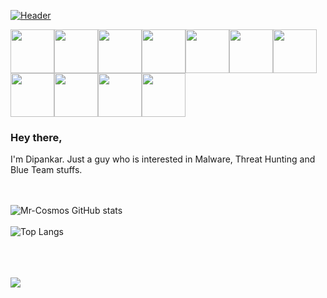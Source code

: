 [![Header](https://raw.githubusercontent.com/Mr-Cosmos/Mr-Cosmos/main/black-hole-by-kurzgesagt-2-3840%C3%972160.jpg)]()
<!--
**Mr-Cosmos/Mr-Cosmos** is a ✨ _special_ ✨ repository because its `README.md` (this file) appears on your GitHub profile.

Here are some ideas to get you started:

- 🔭 I’m currently working on ...
- 🌱 I’m currently learning ...
- 👯 I’m looking to collaborate on ...
- 🤔 I’m looking for help with ...
- 💬 Ask me about ...
- 📫 How to reach me: ...
- 😄 Pronouns: ...
- ⚡ Fun fact: ...
-->
<img src="https://media4.giphy.com/media/rYbjgltjQzyYueGHnT/giphy.gif" width="70px" height="70px"><img src="https://media4.giphy.com/media/rYbjgltjQzyYueGHnT/giphy.gif" width="70px" height="70px"><img src="https://media4.giphy.com/media/rYbjgltjQzyYueGHnT/giphy.gif" width="70px" height="70px"><img src="https://media4.giphy.com/media/rYbjgltjQzyYueGHnT/giphy.gif" width="70px" height="70px"><img src="https://media4.giphy.com/media/rYbjgltjQzyYueGHnT/giphy.gif" width="70px" height="70px"><img src="https://media4.giphy.com/media/rYbjgltjQzyYueGHnT/giphy.gif" width="70px" height="70px"><img src="https://media4.giphy.com/media/rYbjgltjQzyYueGHnT/giphy.gif" width="70px" height="70px"><img src="https://media4.giphy.com/media/rYbjgltjQzyYueGHnT/giphy.gif" width="70px" height="70px"><img src="https://media4.giphy.com/media/rYbjgltjQzyYueGHnT/giphy.gif" width="70px" height="70px"><img src="https://media4.giphy.com/media/rYbjgltjQzyYueGHnT/giphy.gif" width="70px" height="70px"><img src="https://media4.giphy.com/media/rYbjgltjQzyYueGHnT/giphy.gif" width="70px" height="70px">

<h3><b>Hey there,</b></h3>
I'm Dipankar. Just a guy who is interested in Malware, Threat Hunting and Blue Team stuffs.

<br><br>
![Mr-Cosmos GitHub stats](https://github-readme-stats.vercel.app/api?username=Mr-Cosmos&theme=synthwave&show_icons=true&custom_title=Mr.%20Cosmos%20Github%20Stats)
<br><br>
![Top Langs](https://github-readme-stats.vercel.app/api/top-langs/?username=Mr-Cosmos&layout=compact&theme=synthwave)

<br>
<br>
<br>
<img src="https://media1.giphy.com/media/v1.Y2lkPTc5MGI3NjExd256b212MGV6MmhzcWlqZDFmdWliMjM4MXNkaTR4NXZjNmxxOTY1ayZlcD12MV9pbnRlcm5hbF9naWZfYnlfaWQmY3Q9cw/QWRTFvymri1XABdEFA/giphy.gif">
